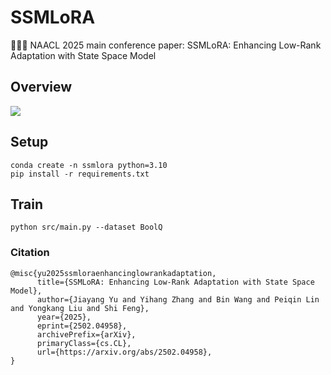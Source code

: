 # SSMLoRA
🎉🎉🎉 NAACL 2025 main conference paper: SSMLoRA: Enhancing Low-Rank Adaptation with State Space Model

## Overview

![](img/overview.png)

## Setup

```
conda create -n ssmlora python=3.10
pip install -r requirements.txt
```

## Train

```
python src/main.py --dataset BoolQ
```

### Citation

```
@misc{yu2025ssmloraenhancinglowrankadaptation,
      title={SSMLoRA: Enhancing Low-Rank Adaptation with State Space Model}, 
      author={Jiayang Yu and Yihang Zhang and Bin Wang and Peiqin Lin and Yongkang Liu and Shi Feng},
      year={2025},
      eprint={2502.04958},
      archivePrefix={arXiv},
      primaryClass={cs.CL},
      url={https://arxiv.org/abs/2502.04958}, 
}

```

